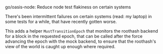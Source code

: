 go/oasis-node: Reduce node test flakiness on certain systems

There's been intermittent failures on certain systems (read: my laptop)
in some tests for a while, that have recently gotten worse.

This adds a helper `MustTransitionEpoch` that monitors the roothash
backend for a block in the requested epoch, that can be called after
the force advancing the epoch with the mock backend, to ensure that the
roothash's view of the world is caught up enough where required.
